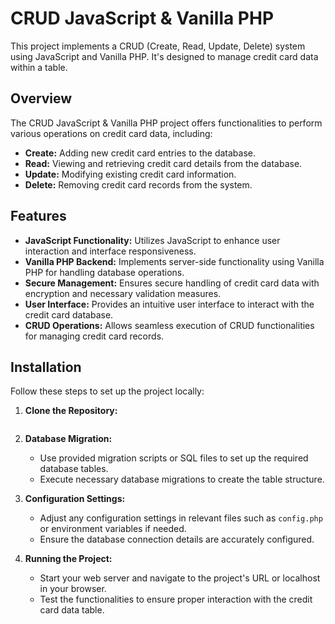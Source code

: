 # CRUD JavaScript & Vanilla PHP

This project implements a CRUD (Create, Read, Update, Delete) system using JavaScript and Vanilla PHP. It's designed to manage credit card data within a table.

## Overview

The CRUD JavaScript & Vanilla PHP project offers functionalities to perform various operations on credit card data, including:

- **Create:** Adding new credit card entries to the database.
- **Read:** Viewing and retrieving credit card details from the database.
- **Update:** Modifying existing credit card information.
- **Delete:** Removing credit card records from the system.

## Features

- **JavaScript Functionality:** Utilizes JavaScript to enhance user interaction and interface responsiveness.
- **Vanilla PHP Backend:** Implements server-side functionality using Vanilla PHP for handling database operations.
- **Secure Management:** Ensures secure handling of credit card data with encryption and necessary validation measures.
- **User Interface:** Provides an intuitive user interface to interact with the credit card database.
- **CRUD Operations:** Allows seamless execution of CRUD functionalities for managing credit card records.

## Installation

Follow these steps to set up the project locally:

1. **Clone the Repository:**
   ```bash


2. **Database Migration:**
   - Use provided migration scripts or SQL files to set up the required database tables.
   - Execute necessary database migrations to create the table structure.

3. **Configuration Settings:**
   - Adjust any configuration settings in relevant files such as `config.php` or environment variables if needed.
   - Ensure the database connection details are accurately configured.

4. **Running the Project:**
   - Start your web server and navigate to the project's URL or localhost in your browser.
   - Test the functionalities to ensure proper interaction with the credit card data table.

